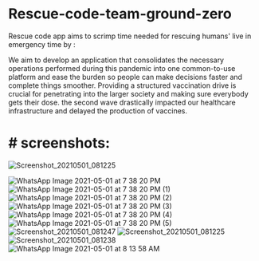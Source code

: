 # Rescue-code-team-ground-zero
Rescue code app aims to scrimp time needed for rescuing humans' live in emergency time by :

We aim to develop an application that consolidates the necessary operations performed during this  pandemic into one common-to-use platform and ease the burden so people can make decisions faster and  complete things smoother. Providing a structured vaccination drive is crucial for penetrating into the larger society and making sure everybody gets their dose. the second wave drastically impacted our healthcare infrastructure and delayed the production of vaccines. 
 
 # # screenshots:
 ![Screenshot_20210501_081225](https://user-images.githubusercontent.com/56687394/116784923-72b17600-aab4-11eb-8a55-45345862d5df.jpg)

![WhatsApp Image 2021-05-01 at 7 38 20 PM](https://user-images.githubusercontent.com/56687394/116785126-8ad5c500-aab5-11eb-86a1-71faf92043e0.jpeg)
![WhatsApp Image 2021-05-01 at 7 38 20 PM (1)](https://user-images.githubusercontent.com/56687394/116785128-8c06f200-aab5-11eb-8275-105eee83dbb0.jpeg)
![WhatsApp Image 2021-05-01 at 7 38 20 PM (2)](https://user-images.githubusercontent.com/56687394/116785129-8c06f200-aab5-11eb-9536-26af69bd9487.jpeg)
![WhatsApp Image 2021-05-01 at 7 38 20 PM (3)](https://user-images.githubusercontent.com/56687394/116785130-8c9f8880-aab5-11eb-897f-cb0f3bb7e2ed.jpeg)
![WhatsApp Image 2021-05-01 at 7 38 20 PM (4)](https://user-images.githubusercontent.com/56687394/116785133-8f01e280-aab5-11eb-8009-af8bf0a845cf.jpeg)
![WhatsApp Image 2021-05-01 at 7 38 20 PM (5)](https://user-images.githubusercontent.com/56687394/116785134-8f9a7900-aab5-11eb-8439-e49efeefc52e.jpeg)
![Screenshot_20210501_081247](https://user-images.githubusercontent.com/56687394/116785141-96c18700-aab5-11eb-8ce8-e1378b8ebb6b.jpg)
![Screenshot_20210501_081225](https://user-images.githubusercontent.com/56687394/116785142-975a1d80-aab5-11eb-964a-d629f0662778.jpg)
![Screenshot_20210501_081238](https://user-images.githubusercontent.com/56687394/116785144-975a1d80-aab5-11eb-8be0-e5fdea5fbf80.jpg)
![WhatsApp Image 2021-05-01 at 8 13 58 AM](https://user-images.githubusercontent.com/56687394/116785147-9923e100-aab5-11eb-948c-fa57daca3695.jpeg)





 
